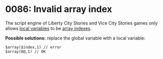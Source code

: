 # 0086: Invalid array index

The script engine of Liberty City Stories and Vice City Stories games only allows [local variables](../../coding/variables.md#local-variables) to be [array indexes](../../coding/arrays.md#general-syntax).

**Possible solutions:** replace the global variable with a local variable:

```
$array($index,1) // error
$array(0@,1) // OK
```


